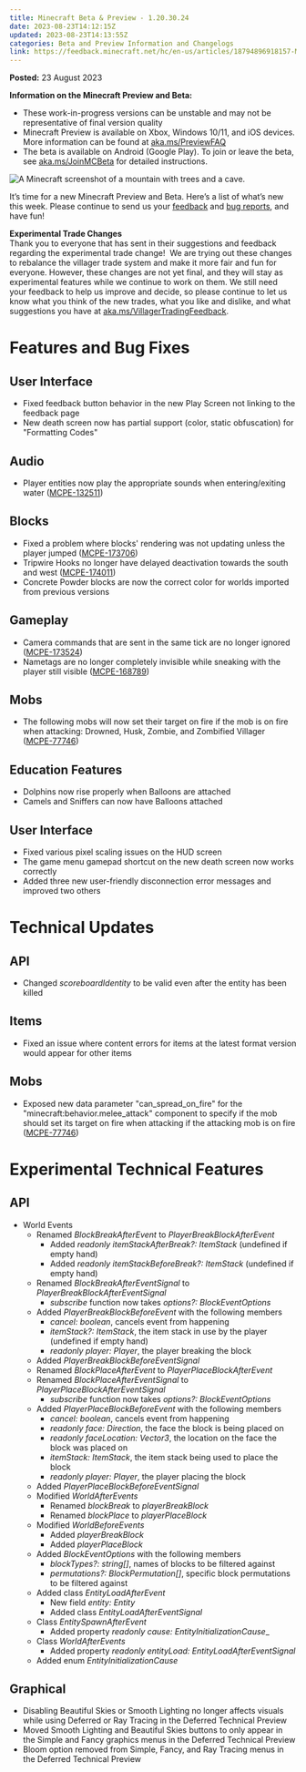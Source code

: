 ```yaml
---
title: Minecraft Beta & Preview - 1.20.30.24
date: 2023-08-23T14:12:15Z
updated: 2023-08-23T14:13:55Z
categories: Beta and Preview Information and Changelogs
link: https://feedback.minecraft.net/hc/en-us/articles/18794896918157-Minecraft-Beta-Preview-1-20-30-24
---
```


**Posted:** 23 August 2023

**Information on the Minecraft Preview and Beta:**

- These work-in-progress versions can be unstable and may not be representative of final version quality
- Minecraft Preview is available on Xbox, Windows 10/11, and iOS devices. More information can be found at [aka.ms/PreviewFAQ](https://aka.ms/PreviewFAQ)
- The beta is available on Android (Google Play). To join or leave the beta, see [aka.ms/JoinMCBeta](https://aka.ms/JoinMCBeta) for detailed instructions.

![A Minecraft screenshot of a mountain with trees and a cave.](https://feedback.minecraft.net/hc/article_attachments/18794941329549)

It’s time for a new Minecraft Preview and Beta. Here’s a list of what’s new this week. Please continue to send us your [feedback](https://aka.ms/MC120Feedback) and [bug reports](https://bugs.mojang.com/), and have fun!

**Experimental Trade Changes**  
Thank you to everyone that has sent in their suggestions and feedback regarding the experimental trade change!  We are trying out these changes to rebalance the villager trade system and make it more fair and fun for everyone. However, these changes are not yet final, and they will stay as experimental features while we continue to work on them. We still need your feedback to help us improve and decide, so please continue to let us know what you think of the new trades, what you like and dislike, and what suggestions you have at [aka.ms/VillagerTradingFeedback](http://aka.ms/VillagerTradingFeedback).

# **Features and Bug Fixes**

## **User Interface**

- Fixed feedback button behavior in the new Play Screen not linking to the feedback page
- New death screen now has partial support (color, static obfuscation) for "Formatting Codes" 

## **Audio**

- Player entities now play the appropriate sounds when entering/exiting water ([MCPE-132511](https://bugs.mojang.com/browse/MCPE-132511)) 

## **Blocks**

- Fixed a problem where blocks' rendering was not updating unless the player jumped ([MCPE-173706](https://bugs.mojang.com/browse/MCPE-173706)) 
- Tripwire Hooks no longer have delayed deactivation towards the south and west ([MCPE-174011](https://bugs.mojang.com/browse/MCPE-174011)) 
- Concrete Powder blocks are now the correct color for worlds imported from previous versions 

## **Gameplay**

- Camera commands that are sent in the same tick are no longer ignored ([MCPE-173524](https://bugs.mojang.com/browse/MCPE-173524)) 
- Nametags are no longer completely invisible while sneaking with the player still visible ([MCPE-168789](https://bugs.mojang.com/browse/MCPE-168789))

## **Mobs**

- The following mobs will now set their target on fire if the mob is on fire when attacking: Drowned, Husk, Zombie, and Zombified Villager ([MCPE-77746](https://bugs.mojang.com/browse/MCPE-77746)) 

## **Education Features**

- Dolphins now rise properly when Balloons are attached 
- Camels and Sniffers can now have Balloons attached

## **User Interface**

- Fixed various pixel scaling issues on the HUD screen
- The game menu gamepad shortcut on the new death screen now works correctly 
- Added three new user-friendly disconnection error messages and improved two others 

# **Technical Updates**

## **API**

- Changed *scoreboardIdentity* to be valid even after the entity has been killed 

## **Items**

- Fixed an issue where content errors for items at the latest format version would appear for other items 

## **Mobs**

- Exposed new data parameter "can_spread_on_fire" for the "minecraft:behavior.melee_attack" component to specify if the mob should set its target on fire when attacking if the attacking mob is on fire ([MCPE-77746](https://bugs.mojang.com/browse/MCPE-77746)) 

# **Experimental Technical Features**

## **API**

- World Events
  - Renamed *BlockBreakAfterEvent* to *PlayerBreakBlockAfterEvent*
    - Added *readonly itemStackAfterBreak?: ItemStack* (undefined if empty hand)
    - Added *readonly itemStackBeforeBreak?: ItemStack* (undefined if empty hand)
  - Renamed *BlockBreakAfterEventSignal* to *PlayerBreakBlockAfterEventSignal*
    - *subscribe* function now takes *options?: BlockEventOptions*
  - Added *PlayerBreakBlockBeforeEvent* with the following members
    - *cancel: boolean*, cancels event from happening
    - *itemStack?: ItemStack*, the item stack in use by the player (undefined if empty hand)
    - *readonly player: Player*, the player breaking the block
  - Added *PlayerBreakBlockBeforeEventSignal*
  - Renamed *BlockPlaceAfterEvent* to *PlayerPlaceBlockAfterEvent*
  - Renamed *BlockPlaceAfterEventSignal* to *PlayerPlaceBlockAfterEventSignal*
    - *subscribe* function now takes *options?: BlockEventOptions*
  - Added *PlayerPlaceBlockBeforeEvent* with the following members
    - *cancel: boolean*, cancels event from happening
    - *readonly face: Direction*, the face the block is being placed on
    - *readonly faceLocation: Vector3*, the location on the face the block was placed on
    - *itemStack: ItemStack*, the item stack being used to place the block
    - *readonly player: Player*, the player placing the block
  - Added *PlayerPlaceBlockBeforeEventSignal*
  - Modified *WorldAfterEvents*
    - Renamed *blockBreak* to *playerBreakBlock*
    - Renamed *blockPlace* to *playerPlaceBlock*
  - Modified *WorldBeforeEvents*
    - Added *playerBreakBlock*
    - Added *playerPlaceBlock*
  - Added *BlockEventOptions* with the following members
    - *blockTypes?: string\[\]*, names of blocks to be filtered against
    - *permutations?: BlockPermutation\[\]*, specific block permutations to be filtered against
  - Added class *EntityLoadAfterEvent*
    - New field *entity: Entity*
    - Added class *EntityLoadAfterEventSignal*
  - Class *EntitySpawnAfterEvent*
    - Added property *readonly cause: EntityInitializationCause*\_
  - Class *WorldAfterEvents*
    - Added property *readonly entityLoad: EntityLoadAfterEventSignal*
  - Added enum *EntityInitializationCause*

## **Graphical**

- Disabling Beautiful Skies or Smooth Lighting no longer affects visuals while using Deferred or Ray Tracing in the Deferred Technical Preview
- Moved Smooth Lighting and Beautiful Skies buttons to only appear in the Simple and Fancy graphics menus in the Deferred Technical Preview
- Bloom option removed from Simple, Fancy, and Ray Tracing menus in the Deferred Technical Preview

